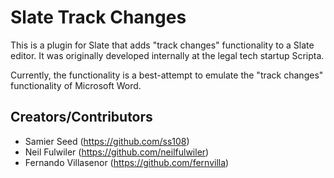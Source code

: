 # Slate Track Changes

This is a plugin for Slate that adds "track changes" functionality to a Slate editor. It was originally developed internally at the legal tech startup Scripta.

Currently, the functionality is a best-attempt to emulate the "track changes" functionality of Microsoft Word.

## Creators/Contributors

- Samier Seed (https://github.com/ss108)
- Neil Fulwiler (https://github.com/neilfulwiler)
- Fernando Villasenor (https://github.com/fernvilla)
